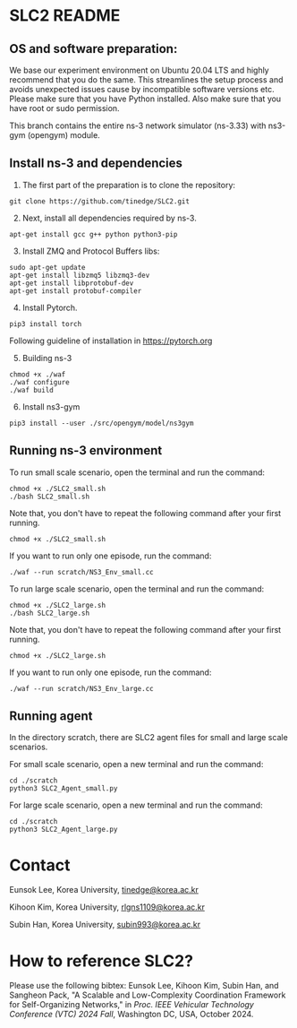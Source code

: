 
SLC2 README
================================

## OS and software preparation:

We base our experiment environment on Ubuntu 20.04 LTS and highly recommend that you do the same. This streamlines the setup process and avoids unexpected issues cause by incompatible software versions etc. Please make sure that you have Python installed. Also make sure that you have root or sudo permission.

This branch contains the entire ns-3 network simulator (ns-3.33) with ns3-gym (opengym) module.

## Install ns-3 and dependencies

1. The first part of the preparation is to clone the repository:

```shell
git clone https://github.com/tinedge/SLC2.git
```

2. Next, install all dependencies required by ns-3.

```shell
apt-get install gcc g++ python python3-pip
```

3. Install ZMQ and Protocol Buffers libs:

```shell
sudo apt-get update
apt-get install libzmq5 libzmq3-dev
apt-get install libprotobuf-dev
apt-get install protobuf-compiler
```

4. Install Pytorch.

```shell
pip3 install torch
```

Following guideline of installation in https://pytorch.org

5. Building ns-3

```shell
chmod +x ./waf
./waf configure
./waf build
```

6. Install ns3-gym

```shell
pip3 install --user ./src/opengym/model/ns3gym
```

## Running ns-3 environment

To run small scale scenario, open the terminal and run the command:

```shell
chmod +x ./SLC2_small.sh
./bash SLC2_small.sh
```

Note that, you don't have to repeat the following command after your first running.

```shell
chmod +x ./SLC2_small.sh
```

If you want to run only one episode, run the command:

```shell
./waf --run scratch/NS3_Env_small.cc
```

To run large scale scenario, open the terminal and run the command:

```shell
chmod +x ./SLC2_large.sh
./bash SLC2_large.sh
```

Note that, you don't have to repeat the following command after your first running.

```shell
chmod +x ./SLC2_large.sh
```

If you want to run only one episode, run the command:

```shell
./waf --run scratch/NS3_Env_large.cc
```

## Running agent

In the directory scratch, there are SLC2 agent files for small and large scale scenarios.

For small scale scenario, open a new terminal and run the command:

```shell
cd ./scratch
python3 SLC2_Agent_small.py
```

For large scale scenario, open a new terminal and run the command:

```shell
cd ./scratch
python3 SLC2_Agent_large.py
```

Contact
================================
Eunsok Lee, Korea University, tinedge@korea.ac.kr

Kihoon Kim, Korea University, rlgns1109@korea.ac.kr

Subin Han, Korea University, subin993@korea.ac.kr

How to reference SLC2?
================================
Please use the following bibtex:
Eunsok Lee, Kihoon Kim, Subin Han, and Sangheon Pack, "A Scalable and Low-Complexity Coordination Framework for Self-Organizing Networks," in *Proc. IEEE Vehicular Technology Conference (VTC) 2024 Fall*, Washington DC, USA, October 2024.
